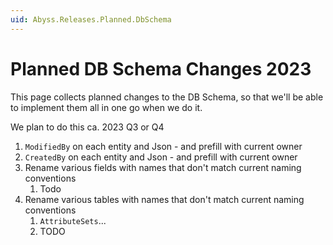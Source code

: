 ```yaml
---
uid: Abyss.Releases.Planned.DbSchema
---
```


# Planned DB Schema Changes 2023

This page collects planned changes to the DB Schema, so that we'll be able to implement them all in one go when we do it. 

We plan to do this ca. 2023 Q3 or Q4

1. `ModifiedBy` on each entity and Json - and prefill with current owner
1. `CreatedBy` on each entity and Json - and prefill with current owner
1. Rename various fields with names that don't match current naming conventions
    1. Todo
1. Rename various tables with names that don't match current naming conventions
    1. `AttributeSets`...
    1. TODO
